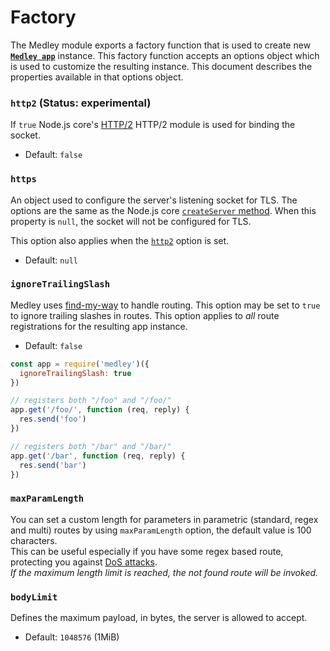 # Factory

The Medley module exports a factory function that is used to create new [**`Medley app`**](Server-Methods.md)
instance. This factory function accepts an options object which is used to
customize the resulting instance. This document describes the properties
available in that options object.

<a name="factory-http2"></a>
### `http2` (Status: experimental)

If `true` Node.js core's [HTTP/2](https://nodejs.org/dist/latest-v8.x/docs/api/http2.html)
HTTP/2 module is used for binding the socket.

+ Default: `false`

<a name="factory-https"></a>
### `https`

An object used to configure the server's listening socket for TLS. The options
are the same as the Node.js core
[`createServer` method](https://nodejs.org/dist/latest-v8.x/docs/api/https.html#https_https_createserver_options_requestlistener).
When this property is `null`, the socket will not be configured for TLS.

This option also applies when the [`http2`](Factory.md#factory-http2) option is set.

+ Default: `null`

<a name="factory-ignore-slash"></a>
### `ignoreTrailingSlash`

Medley uses [find-my-way](https://github.com/delvedor/find-my-way) to handle
routing. This option may be set to `true` to ignore trailing slashes in routes.
This option applies to *all* route registrations for the resulting app
instance.

+ Default: `false`

```js
const app = require('medley')({
  ignoreTrailingSlash: true
})

// registers both "/foo" and "/foo/"
app.get('/foo/', function (req, reply) {
  res.send('foo')
})

// registers both "/bar" and "/bar/"
app.get('/bar', function (req, reply) {
  res.send('bar')
})
```

<a name="factory-max-param-length"></a>
### `maxParamLength`
You can set a custom length for parameters in parametric (standard, regex and multi) routes by using `maxParamLength` option, the default value is 100 characters.<br>
This can be useful especially if you have some regex based route, protecting you against [DoS attacks](https://www.owasp.org/index.php/Regular_expression_Denial_of_Service_-_ReDoS).<br>
*If the maximum length limit is reached, the not found route will be invoked.*

<a name="factory-body-limit"></a>
### `bodyLimit`

Defines the maximum payload, in bytes, the server is allowed to accept.

+ Default: `1048576` (1MiB)
